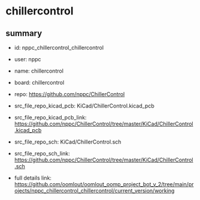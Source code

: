 # chillercontrol
 
## summary 
* id: nppc_chillercontrol_chillercontrol
* user: nppc
* name: chillercontrol
* board: chillercontrol
* repo: https://github.com/nppc/ChillerControl
* src_file_repo_kicad_pcb: KiCad/ChillerControl.kicad_pcb
* src_file_repo_kicad_pcb_link: https://github.com/nppc/ChillerControl/tree/master/KiCad/ChillerControl.kicad_pcb


* src_file_repo_sch: KiCad/ChillerControl.sch
* src_file_repo_sch_link: https://github.com/nppc/ChillerControl/tree/master/KiCad/ChillerControl.sch
* full details link: https://github.com/oomlout/oomlout_oomp_project_bot_v_2/tree/main/projects/nppc_chillercontrol_chillercontrol/current_version/working  







